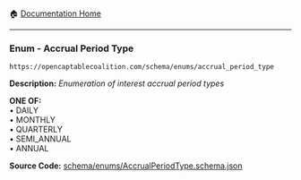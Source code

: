 :house: [Documentation Home](/README.md)

---

### Enum - Accrual Period Type

`https://opencaptablecoalition.com/schema/enums/accrual_period_type`

**Description:** _Enumeration of interest accrual period types_

**ONE OF:**</br>&bull; DAILY</br>&bull; MONTHLY</br>&bull; QUARTERLY</br>&bull; SEMI_ANNUAL</br>&bull; ANNUAL</br>

**Source Code:** [schema/enums/AccrualPeriodType.schema.json](/schema/enums/AccrualPeriodType.schema.json)
